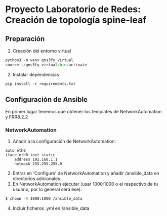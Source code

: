 # Proyecto Laboratorio de Redes: Creación de topología spine-leaf
## Preparación
1. Creación del entorno virtual
```py
python3 -m venv gns3fy_virtual
source ./gns3fy_virtual/bin/activate
```
2. Instalar dependencias
```python
pip install -r requirements.txt
```

## Configuración de Ansible
En primer lugar tenemos que obtener los templates de NetworkAutomation y FRR8.2.2

### NetworkAutomation
1. Añadir a la configuración de NetworkAutomation:
```
auto eth0
iface eth0 inet static
	address 192.168.1.1
	netmask 255.255.255.0
```
2. Entrar en 'Configure' de NetworkAutomation y añadir /ansible_data en directorios adicionales
3. En NetworkAutomation ejecutar (usar 1000:1000 o el respectivo de tu usuario, por lo general será ese):
``` bash
$ chown -R 1000:1000 /ansible_data
```
4. Incluir ficheros .yml en /ansible_data